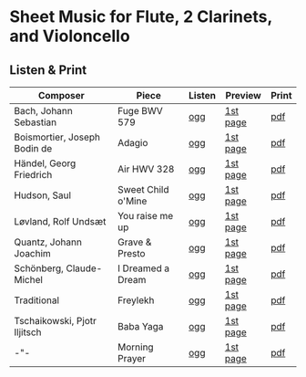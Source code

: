 # Sheet Music for Flute, 2 Clarinets, and Violoncello

## Listen & Print

Composer | Piece | Listen | Preview | Print
-------- | ----- | ------ | ------- | -----
Bach, Johann Sebastian | Fuge BWV 579 | [ogg](http://cellist.bplaced.net/ogg/Bach,%20Johann%20Sebastian/bach_fuge_bwv_579.ogg) | [1st page](https://raw.githubusercontent.com/cellist/Lilypond-Sheet-Music/master/Fl%2C%20Klar%2C%20Klar%2C%20Vlc/Bach%2C%20Johann%20Sebastian/Fuge%20BWV%20579/preview.png) | [pdf](https://github.com/cellist/Lilypond-Sheet-Music/raw/master/Fl%2C%20Klar%2C%20Klar%2C%20Vlc/Bach%2C%20Johann%20Sebastian/Fuge%20BWV%20579/bach_fuge_bwv_579.pdf)
Boismortier, Joseph Bodin de | Adagio | [ogg](http://cellist.bplaced.net/ogg/Boismortier,%20Joseph%20Bodin%20de/boismortier_adagio.ogg) | [1st page](https://raw.githubusercontent.com/cellist/Lilypond-Sheet-Music/master/Fl%2C%20Klar%2C%20Klar%2C%20Vlc/Boismortier%2C%20Joseph%20Bodin%20de/Adagio/preview.png) | [pdf](https://github.com/cellist/Lilypond-Sheet-Music/raw/master/Fl%2C%20Klar%2C%20Klar%2C%20Vlc/Boismortier%2C%20Joseph%20Bodin%20de/Adagio/boismortier_adagio.pdf)
Händel, Georg Friedrich | Air HWV 328 | [ogg](http://cellist.bplaced.net/ogg/H%c3%a4ndel,%20Georg%20Friedrich/h%c3%a4ndel_air.ogg) | [1st page](https://raw.githubusercontent.com/cellist/Lilypond-Sheet-Music/master/Fl%2C%20Klar%2C%20Klar%2C%20Vlc/H%C3%A4ndel%2C%20Georg%20Friedrich/Air/preview.png) | [pdf](https://github.com/cellist/Lilypond-Sheet-Music/raw/master/Fl%2C%20Klar%2C%20Klar%2C%20Vlc/H%C3%A4ndel%2C%20Georg%20Friedrich/Air/h%C3%A4ndel_air.pdf)
Hudson, Saul | Sweet Child o'Mine | [ogg](http://cellist.bplaced.net/ogg/Hudson,%20Saul/hudson_sweet_child.ogg) | [1st page](https://raw.githubusercontent.com/cellist/Lilypond-Sheet-Music/master/Fl%2C%20Klar%2C%20Klar%2C%20Vlc/Hudson%2C%20Saul/Sweet%20Child%20o%20Mine/preview.png) | [pdf](https://github.com/cellist/Lilypond-Sheet-Music/raw/master/Fl%2C%20Klar%2C%20Klar%2C%20Vlc/Hudson%2C%20Saul/Sweet%20Child%20o%20Mine/hudson_sweet_child.pdf)
Løvland, Rolf Undsæt | You raise me up | [ogg](http://cellist.bplaced.net/ogg/L%c3%b8vland,%20Rolf%20Unds%c3%a6t/l%c3%b8vland_you_raise_me_up.ogg) | [1st page](https://raw.githubusercontent.com/cellist/Lilypond-Sheet-Music/master/Fl%2C%20Klar%2C%20Klar%2C%20Vlc/L%C3%B8vland%2C%20Rolf%20Unds%C3%A6t/You%20raise%20me%20up/preview.png) | [pdf](https://github.com/cellist/Lilypond-Sheet-Music/raw/master/Fl%2C%20Klar%2C%20Klar%2C%20Vlc/L%C3%B8vland%2C%20Rolf%20Unds%C3%A6t/You%20raise%20me%20up/l%C3%B8vland_you_raise_me_up.pdf)
Quantz, Johann Joachim | Grave & Presto | [ogg](http://cellist.bplaced.net/ogg/Quantz,%20Johann%20Joachim/quantz_grave_presto.ogg) | [1st page](https://raw.githubusercontent.com/cellist/Lilypond-Sheet-Music/master/Fl%2C%20Klar%2C%20Klar%2C%20Vlc/Quantz%2C%20Johann%20Joachim/Grave%20und%20Presto/preview.png) | [pdf](https://github.com/cellist/Lilypond-Sheet-Music/raw/master/Fl%2C%20Klar%2C%20Klar%2C%20Vlc/Quantz%2C%20Johann%20Joachim/Grave%20und%20Presto/quantz_grave_presto.pdf)
Schönberg, Claude-Michel | I Dreamed a Dream | [ogg](http://cellist.bplaced.net/ogg/Sch%c3%b6nberg,%20Claude-Michel/sch%c3%b6nberg_i_dreamed_a_dream.ogg) | [1st page](https://raw.githubusercontent.com/cellist/Lilypond-Sheet-Music/master/Fl%2C%20Klar%2C%20Klar%2C%20Vlc/Sch%C3%B6nberg%2C%20Claude-Michel/I%20Dreamed%20a%20Dream/preview.png) | [pdf](https://github.com/cellist/Lilypond-Sheet-Music/raw/master/Fl%2C%20Klar%2C%20Klar%2C%20Vlc/Sch%C3%B6nberg%2C%20Claude-Michel/I%20Dreamed%20a%20Dream/sch%C3%B6nberg_i_dreamed_a_dream.pdf)
Traditional | Freylekh | [ogg](http://cellist.bplaced.net/ogg/Traditional/traditional_freylekh.ogg) | [1st page](https://raw.githubusercontent.com/cellist/Lilypond-Sheet-Music/master/Fl%2C%20Klar%2C%20Klar%2C%20Vlc/Traditional/Freylekh/preview.png) | [pdf](https://github.com/cellist/Lilypond-Sheet-Music/raw/master/Fl%2C%20Klar%2C%20Klar%2C%20Vlc/Traditional/Freylekh/traditional_freylekh.pdf)
Tschaikowski, Pjotr Iljitsch | Baba Yaga | [ogg](http://cellist.bplaced.net/ogg/Tschaikowski,%20Pjotr%20Iljitsch/tschaikowski_die_hexe.ogg) | [1st page](https://raw.githubusercontent.com/cellist/Lilypond-Sheet-Music/master/Fl%2C%20Klar%2C%20Klar%2C%20Vlc/Tschaikowski%2C%20Pjotr%20Iljitsch/Die%20Hexe/preview.png) | [pdf](https://github.com/cellist/Lilypond-Sheet-Music/raw/master/Fl%2C%20Klar%2C%20Klar%2C%20Vlc/Tschaikowski%2C%20Pjotr%20Iljitsch/Die%20Hexe/tschaikowski_die_hexe.pdf)
-"- | Morning Prayer | [ogg](http://cellist.bplaced.net/ogg/Tschaikowski,%20Pjotr%20Iljitsch/tschaikowski_morgengebet.ogg) | [1st page](https://github.com/cellist/Lilypond-Sheet-Music/raw/master/Fl%2C%20Klar%2C%20Klar%2C%20Vlc/Tschaikowski%2C%20Pjotr%20Iljitsch/Morgengebet/preview.png) | [pdf](https://github.com/cellist/Lilypond-Sheet-Music/raw/master/Fl%2C%20Klar%2C%20Klar%2C%20Vlc/Tschaikowski%2C%20Pjotr%20Iljitsch/Morgengebet/tschaikowski_morgengebet.pdf)
 
